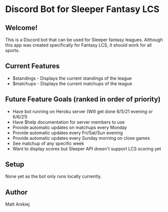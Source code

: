 # Discord Bot for Sleeper Fantasy LCS
## Welcome!
This is a Discord bot that can be used for Sleeper fantasy leagues. 
Although this app was created specifically for Fantasy LCS, it should work for all sports.

## Current Features
* $standings - Displays the current standings of the league
* $matchups - Displays the current matchups of the league

## Future Feature Goals (ranked in order of priority)
* Have bot running on Heroku server (Will get done 6/5/21 evening or 6/6/21)
* Have $help documentation for server members to use
* Provide automatic updates on matchups every Monday
* Provide automatic updates every Fri/Sat/Sun evening
* Provide automatic updates every Sunday morning on close games
* See matchup of any specific week
* Want to display scores but Sleeper API doesn't support LCS scoring yet

## Setup
None yet as the bot only runs locally currently.

## Author
Matt Anikiej